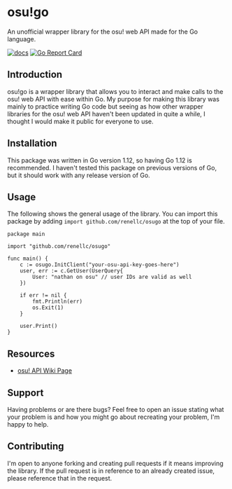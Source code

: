 # osu!go
An unofficial wrapper library for the osu! web API made for the Go language.

[![docs](https://godoc.org/github.com/renellc/osugo?status.svg)](https://godoc.org/github.com/renellc/osugo)
[![Go Report Card](https://goreportcard.com/badge/github.com/renellc/osugo)](https://goreportcard.com/report/github.com/renellc/osugo)

## Introduction
osu!go is a wrapper library that allows you to interact and make calls to the osu! web API with
ease within Go. My purpose for making this library was mainly to practice writing Go code but
seeing as how other wrapper libraries for the osu! web API haven't been updated in quite a
while, I thought I would make it public for everyone to use.
  
## Installation
This package was written in Go version 1.12, so having Go 1.12 is recommended. I haven't tested
this package on previous versions of Go, but it should work with any release version of Go.

## Usage
The following shows the general usage of the library. You can import this package by adding
 `import github.com/renellc/osugo` at the top of your file.

```
package main

import "github.com/renellc/osugo"

func main() {
    c := osugo.InitClient("your-osu-api-key-goes-here")
    user, err := c.GetUser(UserQuery{
        User: "nathan on osu" // user IDs are valid as well
    })

    if err != nil {
        fmt.Println(err)
        os.Exit(1)
    }

    user.Print()
}
```

## Resources
- [osu! API Wiki Page](https://github.com/ppy/osu-api/wiki)

## Support
Having problems or are there bugs? Feel free to open an issue stating what your problem is and
 how you might go about recreating your problem, I'm happy to help.
 
 ## Contributing
 I'm open to anyone forking and creating pull requests if it means improving the library. If the
  pull request is in reference to an already created issue, please reference that in the request.
